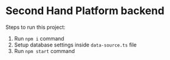 # Second Hand Platform backend

Steps to run this project:

1. Run `npm i` command
2. Setup database settings inside `data-source.ts` file
3. Run `npm start` command
